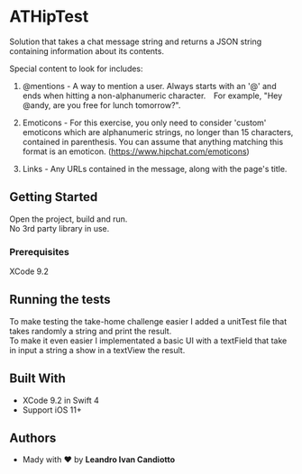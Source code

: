 # ATHipTest

Solution that takes a chat message string and returns a JSON string containing information about its contents. 

Special content to look for includes:

1. @mentions - A way to mention a user. Always starts with an '@' and ends when hitting a non-alphanumeric character.  For example, "Hey @andy, are you free for lunch tomorrow?".

2. Emoticons - For this exercise, you only need to consider 'custom' emoticons which are alphanumeric strings, no longer than 15 characters, contained in parenthesis. You can assume that anything matching this format is an emoticon. (https://www.hipchat.com/emoticons)

3. Links - Any URLs contained in the message, along with the page's title.


## Getting Started

Open the project, build and run.  
No 3rd party library in use.  

### Prerequisites

XCode 9.2

## Running the tests

To make testing the take-home challenge easier I added a unitTest file that takes randomly a string and print the result.   
To make it even easier I implementated a basic UI with a textField that take in input a string a show in a textView the result.

## Built With

* XCode 9.2 in Swift 4
* Support iOS 11+

## Authors

* Mady with ❤️ by **Leandro Ivan Candiotto** 
